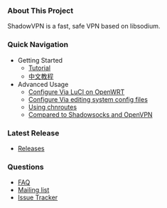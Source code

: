 ### About This Project

ShadowVPN is a fast, safe VPN based on libsodium.

### Quick Navigation

- Getting Started
    * [Tutorial]
    * [中文教程][Chinese Readme]
- Advanced Usage
    * [Configure Via LuCI on OpenWRT](https://github.com/clowwindy/ShadowVPN/wiki/Configure-Via-LuCI-on-OpenWRT)
    * [Configure Via editing system config files](https://github.com/clowwindy/ShadowVPN/wiki/Setup-ShadowVPN-by-editing-system-configuration-files-in-OpenWRT)
    * [Using chnroutes](https://github.com/clowwindy/ShadowVPN/wiki/Using-chnroutes)
    * [Compared to Shadowsocks and OpenVPN](https://github.com/clowwindy/ShadowVPN/wiki/Compared-to-Shadowsocks-and-OpenVPN)

### Latest Release

- [Releases](https://github.com/clowwindy/ShadowVPN/releases)

### Questions

- [FAQ]
- [Mailing list]
- [Issue Tracker]


[Chinese Readme]:   https://github.com/clowwindy/ShadowVPN/wiki/ShadowVPN-%E4%BD%BF%E7%94%A8%E8%AF%B4%E6%98%8E
[FAQ]:              https://github.com/clowwindy/ShadowVPN/wiki/FAQ
[Issue Tracker]:    https://github.com/clowwindy/ShadowVPN/issues?state=open
[Mailing list]:     http://groups.google.com/group/shadowsocks
[Tutorial]:           https://github.com/clowwindy/ShadowVPN/blob/master/README.md